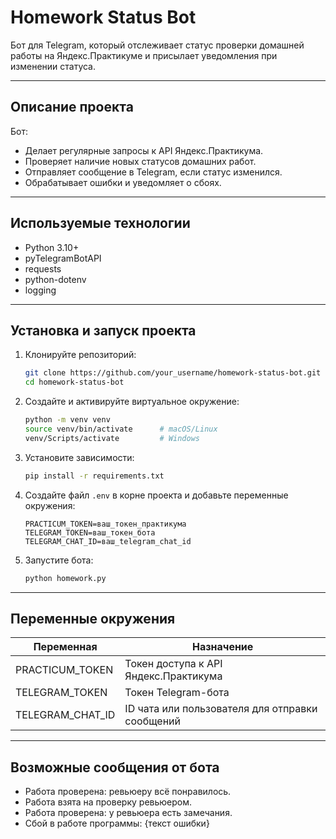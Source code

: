 # Homework Status Bot

Бот для Telegram, который отслеживает статус проверки домашней работы на Яндекс.Практикуме и присылает уведомления при изменении статуса.

---

## Описание проекта

Бот:
- Делает регулярные запросы к API Яндекс.Практикума.
- Проверяет наличие новых статусов домашних работ.
- Отправляет сообщение в Telegram, если статус изменился.
- Обрабатывает ошибки и уведомляет о сбоях.

---

## Используемые технологии

- Python 3.10+
- pyTelegramBotAPI
- requests
- python-dotenv
- logging

---

## Установка и запуск проекта

1. Клонируйте репозиторий:
   ```bash
   git clone https://github.com/your_username/homework-status-bot.git
   cd homework-status-bot
   ```

2. Создайте и активируйте виртуальное окружение:
   ```bash
   python -m venv venv
   source venv/bin/activate      # macOS/Linux
   venv/Scripts/activate         # Windows
   ```

3. Установите зависимости:
   ```bash
   pip install -r requirements.txt
   ```

4. Создайте файл `.env` в корне проекта и добавьте переменные окружения:
   ```env
   PRACTICUM_TOKEN=ваш_токен_практикума
   TELEGRAM_TOKEN=ваш_токен_бота
   TELEGRAM_CHAT_ID=ваш_telegram_chat_id
   ```

5. Запустите бота:
   ```bash
   python homework.py
   ```

---

## Переменные окружения

| Переменная         | Назначение                                           |
|--------------------|------------------------------------------------------|
| PRACTICUM_TOKEN    | Токен доступа к API Яндекс.Практикума                |
| TELEGRAM_TOKEN     | Токен Telegram-бота                                  |
| TELEGRAM_CHAT_ID   | ID чата или пользователя для отправки сообщений      |

---

## Возможные сообщения от бота

- Работа проверена: ревьюеру всё понравилось.
- Работа взята на проверку ревьюером.
- Работа проверена: у ревьюера есть замечания.
- Сбой в работе программы: {текст ошибки}
